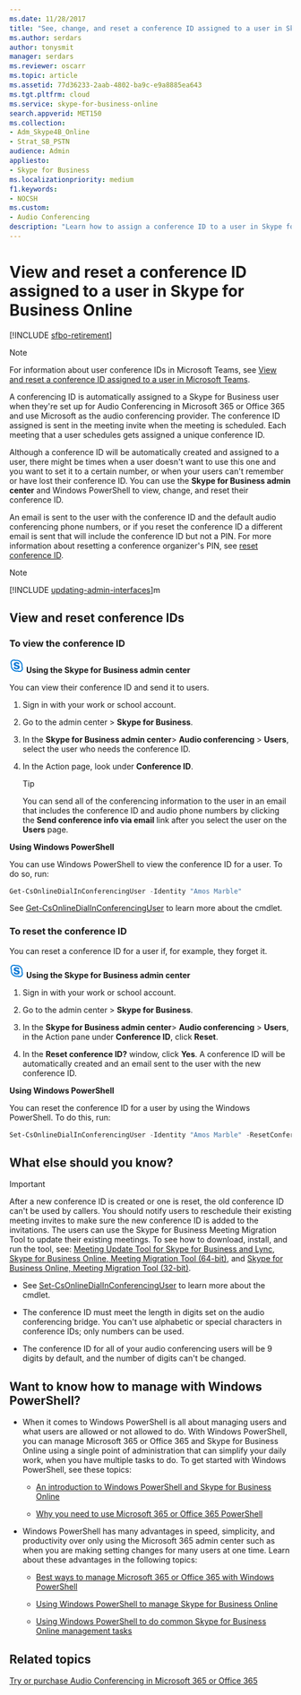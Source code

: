 ```yaml
---
ms.date: 11/28/2017
title: "See, change, and reset a conference ID assigned to a user in Skype for Business Online"
ms.author: serdars
author: tonysmit
manager: serdars
ms.reviewer: oscarr
ms.topic: article
ms.assetid: 77d36233-2aab-4802-ba9c-e9a8885ea643
ms.tgt.pltfrm: cloud
ms.service: skype-for-business-online
search.appverid: MET150
ms.collection:
- Adm_Skype4B_Online
- Strat_SB_PSTN
audience: Admin
appliesto:
- Skype for Business
ms.localizationpriority: medium
f1.keywords:
- NOCSH
ms.custom:
- Audio Conferencing
description: "Learn how to assign a conference ID to a user in Skype for Business Online and what the conference IDs parameters should be. "
---
```


# View and reset a conference ID assigned to a user in Skype for Business Online

[!INCLUDE [sfbo-retirement](../../Hub/includes/sfbo-retirement.md)]

> [!Note]
> For information about user conference IDs in Microsoft Teams, see [View and reset a conference ID assigned to a user in Microsoft Teams](/MicrosoftTeams/see-change-and-reset-a-conference-id-assigned-to-a-user-in-teams).

A conferencing ID is automatically assigned to a Skype for Business user when they're set up for Audio Conferencing in Microsoft 365 or Office 365 and use Microsoft as the audio conferencing provider. The conference ID assigned is sent in the meeting invite when the meeting is scheduled. Each meeting that a user schedules gets assigned a unique conference ID.

Although a conference ID will be automatically created and assigned to a user, there might be times when a user doesn't want to use this one and you want to set it to a certain number, or when your users can't remember or have lost their conference ID. You can use the **Skype for Business admin center** and Windows PowerShell to view, change, and reset their conference ID.

An email is sent to the user with the conference ID and the default audio conferencing phone numbers, or if you reset the conference ID a different email is sent that will include the conference ID but not a PIN. For more information about resetting a conference organizer's PIN, see [reset conference ID](reset-a-conference-id-for-a-user.md).

> [!NOTE]
> [!INCLUDE [updating-admin-interfaces](../includes/updating-admin-interfaces.md)]m

## View and reset conference IDs

### To view the conference ID

![An icon showing the Skype for Business logo.](../images/sfb-logo-30x30.png) **Using the Skype for Business admin center**

You can view their conference ID and send it to users.

1. Sign in with your work or school account.

2. Go to the admin center > **Skype for Business**.

3. In the **Skype for Business admin center**> **Audio conferencing** > **Users**, select the user who needs the conference ID.

4. In the Action page, look under **Conference ID**.

    > [!TIP]
    > You can send all of the conferencing information to the user in an email that includes the conference ID and audio phone numbers by clicking the **Send conference info via email** link after you select the user on the **Users** page.

**Using Windows PowerShell**

You can use Windows PowerShell to view the conference ID for a user. To do so, run:

  ```powershell
  Get-CsOnlineDialInConferencingUser -Identity "Amos Marble"
  ```

See [Get-CsOnlineDialInConferencingUser](/powershell/module/skype/Get-CsOnlineDialInConferencingUser) to learn more about the cmdlet.


### To reset the conference ID

You can reset a conference ID for a user if, for example, they forget it.

![An icon showing the Skype for Business logo.](../images/sfb-logo-30x30.png) **Using the Skype for Business admin center**

1. Sign in with your work or school account.

2. Go to the admin center > **Skype for Business**.

3. In the **Skype for Business admin center**> **Audio conferencing** > **Users**, in the Action pane under **Conference ID**, click **Reset**.

4. In the **Reset conference ID?** window, click **Yes**. A conference ID will be automatically created and an email sent to the user with the new conference ID.

**Using Windows PowerShell**

You can reset the conference ID for a user by using the Windows PowerShell. To do this, run:

  ```PowerShell
  Set-CsOnlineDialInConferencingUser -Identity "Amos Marble" -ResetConferenceID
  ```

## What else should you know?

   > [!IMPORTANT]
   >  After a new conference ID is created or one is reset, the old conference ID can't be used by callers. You should notify users to reschedule their existing meeting invites to make sure the new conference ID is added to the invitations. The users can use the Skype for Business Meeting Migration Tool to update their existing meetings. To see how to download, install, and run the tool, see: [Meeting Update Tool for Skype for Business and Lync](https://support.office.com/article/2b525fe6-ed0f-4331-b533-c31546fcf4d4), [Skype for Business Online, Meeting Migration Tool (64-bit)](https://go.microsoft.com/fwlink/?LinkID=626047), and  [Skype for Business Online, Meeting Migration Tool (32-bit)](https://www.microsoft.com/download/details.aspx?id=54079).

- See [Set-CsOnlineDialInConferencingUser](/powershell/module/skype/Set-CsOnlineDialInConferencingUser) to learn more about the cmdlet.

- The conference ID must meet the length in digits set on the audio conferencing bridge. You can't use alphabetic or special characters in conference IDs; only numbers can be used.

- The conference ID for all of your audio conferencing users will be 9 digits by default, and the number of digits can't be changed.


## Want to know how to manage with Windows PowerShell?

- When it comes to Windows PowerShell is all about managing users and what users are allowed or not allowed to do. With Windows PowerShell, you can manage Microsoft 365 or Office 365 and Skype for Business Online using a single point of administration that can simplify your daily work, when you have multiple tasks to do. To get started with Windows PowerShell, see these topics:

  - [An introduction to Windows PowerShell and Skype for Business Online](../set-up-your-computer-for-windows-powershell/set-up-your-computer-for-windows-powershell.md)

  - [Why you need to use Microsoft 365 or Office 365 PowerShell](/microsoft-365/enterprise/why-you-need-to-use-microsoft-365-powershell)

- Windows PowerShell has many advantages in speed, simplicity, and productivity over only using the Microsoft 365 admin center such as when you are making setting changes for many users at one time. Learn about these advantages in the following topics:

  - [Best ways to manage Microsoft 365 or Office 365 with Windows PowerShell](/previous-versions//dn568025(v=technet.10))

  - [Using Windows PowerShell to manage Skype for Business Online](../set-up-your-computer-for-windows-powershell/set-up-your-computer-for-windows-powershell.md)

  - [Using Windows PowerShell to do common Skype for Business Online management tasks](../set-up-your-computer-for-windows-powershell/set-up-your-computer-for-windows-powershell.md)

## Related topics

[Try or purchase Audio Conferencing in Microsoft 365 or Office 365](../audio-conferencing-in-office-365/try-or-purchase-audio-conferencing-in-office-365.md)

